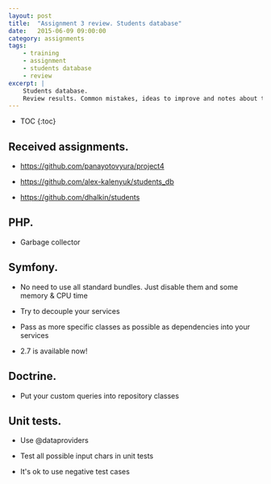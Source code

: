 ```yaml
---
layout: post
title:  "Assignment 3 review. Students database"
date:   2015-06-09 09:00:00
category: assignments
tags:
    - training
    - assignment
    - students database
    - review
excerpt: |
    Students database.
    Review results. Common mistakes, ideas to improve and notes about this assignment.
---
```

* TOC
{:toc}

## Received assignments.

* https://github.com/panayotovyura/project4

* https://github.com/alex-kalenyuk/students_db

* https://github.com/dhalkin/students

## PHP.

* Garbage collector

## Symfony.

* No need to use all standard bundles. Just disable them and some memory & CPU time

* Try to decouple your services

* Pass as more specific classes as possible as dependencies into your services

* 2.7 is available now!

## Doctrine.

* Put your custom queries into repository classes

## Unit tests.

* Use @dataproviders

* Test all possible input chars in unit tests

* It's ok to use negative test cases